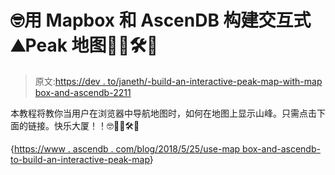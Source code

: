 # 🤓用 Mapbox 和 AscenDB 构建交互式⛰Peak 地图👷‍♂️🛠🚀

> 原文:[https://dev . to/janeth/-build-an-interactive-peak-map-with-map box-and-ascendb-2211](https://dev.to/janeth/-build-an-interactive-peak-map-with-mapbox-and-ascendb--2211)

本教程将教你当用户在浏览器中导航地图时，如何在地图上显示山峰。只需点击下面的链接。快乐大厦！！🤓👷‍♂️🛠🚀

{[https://www . ascendb . com/blog/2018/5/25/use-map box-and-ascendb-to-build-an-interactive-peak-map](https://www.ascendb.com/blog/2018/5/25/use-mapbox-and-ascendb-to-build-an-interactive-peak-map)}